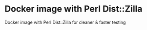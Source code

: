 # Docker image with Perl Dist::Zilla

Docker image with Perl Dist::Zilla for cleaner & faster testing
